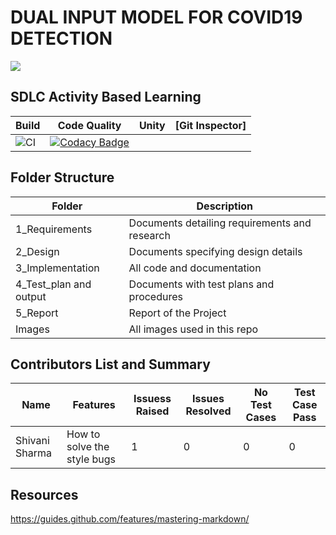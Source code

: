 # DUAL INPUT MODEL FOR COVID19 DETECTION
![](https://github.com/ShivaniSharma11/ShivaniProject/blob/master/Images/download.jpg)
## SDLC Activity Based Learning

Build | Code Quality | Unity | [Git Inspector]
------ | ------------ | ------ | -------------------------------------
| ![CI](https://github.com/ShivaniSharma11/ShivaniProject/actions/workflows/main.yml/badge.svg) | [![Codacy Badge](https://app.codacy.com/project/badge/Grade/d71e4fb18170458ea3de57dfcdd8cabc)](https://www.codacy.com/gh/ShivaniSharma11/ShivaniProject/dashboard?utm_source=github.com&amp;utm_medium=referral&amp;utm_content=ShivaniSharma11/ShivaniProject&amp;utm_campaign=Badge_Grade) | |

## Folder Structure

Folder |	Description
------- | ------------
1_Requirements |	Documents detailing requirements and research
2_Design |	Documents specifying design details
3_Implementation	| All code and documentation
4_Test_plan and output |	Documents with test plans and procedures
5_Report | Report of the Project
Images | All images used in this repo

## Contributors List and Summary

Name | Features | Issuess Raised | Issues Resolved | No Test Cases | Test Case Pass
----- | -------- | ------------ | ---------------- | ------------- | -----------
Shivani Sharma | How to solve the style bugs | 1 | 0 |	0 | 0

## Resources 
https://guides.github.com/features/mastering-markdown/
